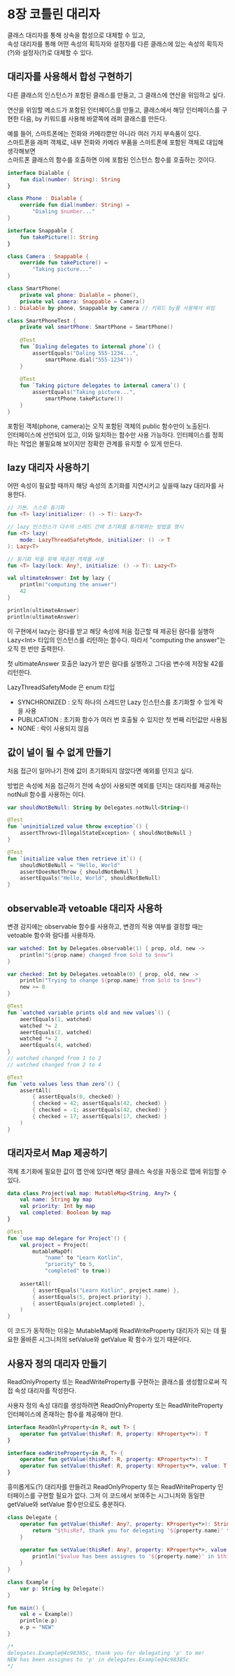 # 8장 코틀린 대리자

클래스 대리자를 통해 상속을 합성으로 대체할 수 있고,  
속성 대리자를 통해 어떤 속성의 획득자와 설정자를 다른 클래스에 있는 속성의 획득자\(?\)와 설정자\(?\)로 대체할 수 있다.

## 대리자를 사용해서 합성 구현하기

다른 클래스의 인스턴스가 포함된 클래스를 만들고, 그 클래스에 연산을 위임하고 싶다.

연산을 위임할 메소드가 포함된 인터페이스를 만들고, 클래스에서 해당 인터페이스를 구현한 다음, by 키워드를 사용해 바깥쪽에 래퍼 클래스를 만든다.

예를 들어, 스마트폰에는 전화와 카메라뿐만 아니라 여러 가지 부속품이 있다.  
스마트폰을 래퍼 객체로, 내부 전화와 카메라 부품을 스마트폰에 포함된 객체로 대입해 생각해보면  
스마트폰 클래스의 함수를 호출하면 이에 포함된 인스턴스 함수를 호출하는 것이다.

```kotlin
interface Dialable {
    fun dial(number: String): String
}

class Phone : Dialable {
    override fun dial(number: String) =
        "Dialing $number..."
}

interface Snappable {
    fun takePicture(): String
}

class Camera : Snappable {
    override fun takePicture() =
        "Taking picture..."
}
```

```kotlin
class SmartPhone(
    private val phone: Dialable = phone(),
    private val camera: Snappable = Camera()
) : Dialable by phone, Snappable by camera // 키워드 by를 사용해서 위임
```

```kotlin
class SmartPhoneTest {
    private val smartPhone: SmartPhone = SmartPhone()
    
    @Test
    fun `Dialing delegates to internal phone`() {
        assertEquals("Daling 555-1234...",
            smartPhone.dial("555-1234"))
    }
    
    @Test
    fun `Taking picture delegates to internal camera`() {
        assertEquals("Taking picture...",
            smartPhone.takePicture())
    }
}
```

포함된 객체\(phone, camera\)는 오직 포함된 객체의 public 함수만이 노출된다.  
인터페이스에 선언되어 있고, 이와 일치하는 함수만 사용 가능하다. 인터페이스를 정희하는 작업은 불필요해 보이지만 정확한 관계를 유지할 수 있게 만든다.

## lazy 대리자 사용하기

어떤 속성이 필요할 때까지 해당 속성의 초기화를 지연시키고 싶을때 lazy 대리자를 사용한다.

```kotlin
// 기본. 스스로 동기화
fun <T> lazy(initializer: () -> T): Lazy<T>

// lazy 인스턴스가 다수의 스레드 간에 초기화를 동기화하는 방법을 명시
fun <T> lazy(
    mode: LazyThreadSafetyMode, initializer: () -> T
): Lazy<T>

// 동기화 락을 위해 제공된 객체를 사용
fun <T> lazy(lock: Any?, initialize: () -> T): Lazy<T>
```

```kotlin
val ultimateAnswer: Int by lazy {
    println("computing the answer")
    42
}

println(ultimateAnswer)
println(ultimateAnswer)
```

이 구현에서 lazy는 람다를 받고 해당 속성에 처음 접근할 때 제공된 람다를 실행하 Lazy&lt;Int&gt; 타입의 인스턴스를 리턴하는 함수다. 따라서 "computing the answer"는 오직 한 번만 출력한다.

첫 ultimateAnswer 호출은 lazy가 받은 람다를 실행하고 그다음 변수에 저장될 42를 리턴한다.

LazyThreadSafetyMode 은 enum 타입

* SYNCHRONIZED : 오직 하나의 스레드만 Lazy 인스턴스를 초기화할 수 있게 락을 사용
* PUBLICATION : 초기화 함수가 여러 번 호출될 수 있지만 첫 번째 리턴값만 사용됨
* NONE : 락이 사용되지 않음

## 값이 널이 될 수 없게 만들기

처음 접근이 일어나기 전에 값이 초기화되지 않았다면 예외를 던지고 싶다.

방법은 속성에 처음 접근하기 전에 속성이 사용되면 예외를 던지는 대리자를 제공하는 notNull 함수를 사용하는 이다.

```kotlin
var shouldNotBeNull: String by Delegates.notNull<String>()

@Test
fun `uninitialized value throw exception`() {
    assertThrows<IllegalStateException> { shouldNotBeNull }
}

@Test
fun `initialize value then retrieve it`() {
    shouldNotBeNull = "Hello, World"
    assertDoesNotThrow { shouldNotBeNull }
    assertEquals("Hello, World", shouldNotBeNull)
}
```

## observable과 vetoable 대리자 사용하

변경 감지에는 observable 함수를 사용하고, 변경의 적용 여부를 결정할 때는 vetoable 함수와 람다를 사용하자.

```kotlin
var watched: Int by Delegates.observable(1) { prop, old, new ->
    println("${prop.name} changed from $old to $new")
}

var checked: Int by Delegates.vetoable(0) { prop, old, new ->
    println("Trying to change ${prop.name} from $old to $new")
    new >= 0
}
```

```kotlin
@Test
fun `watched variable prints old and new values`() {
    aeertEquals(1, watched)
    watched *= 2
    aeertEquals(2, watched)
    watched *= 2
    aeertEquals(4, watched)
}
// watched changed from 1 to 2
// watched changed from 2 to 4

@Test
fun `veto values less than zero`() {
    assertAll(
        { assertEquals(0, checked) }
        { checked = 42; assertEquals(42, checked) }
        { checked = -1; assertEquals(42, checked) }
        { checked = 17; assertEquals(17, checked) }
    )
}
```

## 대리자로서 Map 제공하기

객체 초기화에 필요한 값이 맵 안에 있다면 해당 클래스 속성을 자동으로 맵에 위임할 수 있다.

```kotlin
data class Project(val map: MutableMap<String, Any?> {
    val name: String by map
    val priority: Int by map
    val completed: Boolean by map
}
```

```kotlin
@Test
fun `use map delegare for Project`() {
    val project = Project(
        mutableMapOf(
            "name" to "Learn Kotlin",
            "priority" to 5,
            "completed" to true))
            
    assertAll(
        { assertEquals("Learn Kotlin", project.name) },
        { assertEquals(5, project.priority) },
        { assertEquals(project.completed) },
    )
}
```

이 코드가 동작하는 이유는 MutableMap에 ReadWriteProperty 대리자가 되는 데 필요한 올바른 시그니처의 setValue와 getValue 확 함수가 있기 때문이다.

## 사용자 정의 대리자 만들기

ReadOnlyProperty 또는 ReadWriteProperty를 구현하는 클래스를 생성함으로써 직접 속성 대리자를 작성한다.

사용자 정의 속성 대리를 생성하려면 ReadOnlyProperty 또는 ReadWriteProperty 인터페이스에 존재하는 함수를 제공해야 한다.

```kotlin
interface ReadOnlyProperty<in R, out T> {
    operator fun getValue(thisRef: R, property: KProperty<*>): T
}

interface eadWriteProperty<in R, T> {
    operator fun getValue(thisRef: R, property: KProperty<*>): T
    operator fun setValue(thisRef: R, property: KProperty<*>, value: T)
}
```

흥미롭게도\(?\) 대리자를 만들려고 ReadOnlyProperty 또는 ReadWriteProperty 인터페이스를 구현할 필요가 없다. 그저 이 코드에서 보여주는 시그니처와 동일한 getValue와 setValue 함수만으로도 충분하다.

```kotlin
class Delegate {
    operator fun getValue(thisRef: Any?, property: KProperty<*>): String {
        return "$thisRef, thank you for delegating '${property.name}' to me!"
    }
    
    operator fun setValue(thisRef: Any?, property: KProperty<*>, value: String) {
        println("$value has been assignes to '${property.name}' in $thisRef.")
    }
}
```

```kotlin
class Example {
    var p: String by Delegate()
}

fun main() {
    val e = Example()
    println(e.p)
    e.p = "NEW"
}

/*
delegates.Example@4c98385c, thank you for delegating 'p' to me!
NEW has been assignes to 'p' in delegates.Example@4c98385c
*/
```



